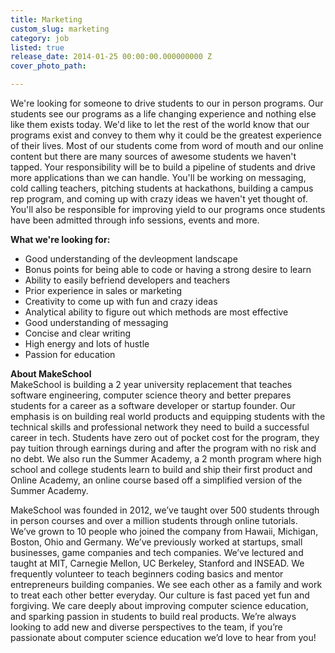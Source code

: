 ```yaml
---
title: Marketing
custom_slug: marketing
category: job
listed: true
release_date: 2014-01-25 00:00:00.000000000 Z
cover_photo_path: 

---
```

We're looking for someone to drive students to our in person programs. Our students see our programs as a life changing experience and nothing else like them exists today. We'd like to let the rest of the world know that our programs exist and convey to them why it could be the greatest experience of their lives. Most of our students come from word of mouth and our online content but there are many sources of awesome students we haven't tapped. Your responsibility will be to build a pipeline of students and drive more applications than we can handle. You'll be working on messaging, cold calling teachers, pitching students at hackathons, building a campus rep program, and coming up with crazy ideas we haven't yet thought of. You'll also be responsible for improving yield to our programs once students have been admitted through info sessions, events and more.

**What we're looking for:**

- Good understanding of the devleopment landscape
- Bonus points for being able to code or having a strong desire to learn
- Ability to easily befriend developers and teachers
- Prior experience in sales or marketing
- Creativity to come up with fun and crazy ideas
- Analytical ability to figure out which methods are most effective
- Good understanding of messaging
- Concise and clear writing
- High energy and lots of hustle
- Passion for education

**About MakeSchool**<br> MakeSchool is building a 2 year university replacement that teaches software engineering, computer science theory and better prepares students for a career as a software developer or startup founder. Our emphasis is on building real world products and equipping students with the technical skills and professional network they need to build a successful career in tech. Students have zero out of pocket cost for the program, they pay tuition through earnings during and after the program with no risk and no debt. We also run the Summer Academy, a 2 month program where high school and college students learn to build and ship their first product and Online Academy, an online course based off a simplified version of the Summer Academy.

MakeSchool was founded in 2012, we’ve taught over 500 students through in person courses and over a million students through online tutorials. We’ve grown to 10 people who joined the company from Hawaii, Michigan, Boston, Ohio and Germany. We’ve previously worked at startups, small businesses, game companies and tech companies. We’ve lectured and taught at MIT, Carnegie Mellon, UC Berkeley, Stanford and INSEAD. We frequently volunteer to teach beginners coding basics and mentor entrepreneurs building companies. We see each other as a family and work to treat each other better everyday. Our culture is fast paced yet fun and forgiving. We care deeply about improving computer science education, and sparking passion in students to build real products. We’re always looking to add new and diverse perspectives to the team, if you’re passionate about computer science education we’d love to hear from you!